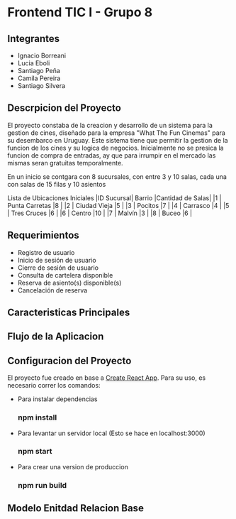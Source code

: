 # Frontend TIC I - Grupo 8

## Integrantes

- Ignacio Borreani
- Lucia Eboli
- Santiago Peña
- Camila Pereira
- Santiago Silvera 

## Descrpicion del Proyecto
El proyecto constaba de la creacion y desarrollo de un sistema para la gestion de cines, diseñado para la empresa "What The Fun Cinemas" para su desembarco en Uruguay. Este sistema tiene que permitir la gestion de la funcion de los cines y su logica de negocios. Inicialmente no se presica la funcion de compra de entradas, ay que para irrumpir en el mercado las mismas seran gratuitas temporalmente.

En un inicio se contgara con 8 sucursales, con entre 3 y 10 salas, cada una con salas de 15 filas y 10 asientos

Lista de Ubicaciones Iniciales
|ID Sucursal|    	 Barrio      |Cantidad de Salas|
|1          | Punta Carretas   |8                |
|2          | Ciudad Vieja     |5                |
|3          | Pocitos          |7                |
|4          | Carrasco         |4                |
|5          | Tres Cruces      |6                |
|6          | Centro           |10               |
|7          | Malvín	         |3                |
|8          | Buceo	           |6                |

## Requerimientos 
- Registro de usuario
- Inicio de sesión de usuario
- Cierre de sesión de usuario
- Consulta de cartelera disponible
- Reserva de asiento(s) disponible(s)
- Cancelación de reserva

## Caracteristicas Principales

## Flujo de la Aplicacion 

## Configuracion del Proyecto
El proyecto fue creado en base a [Create React App](https://github.com/facebook/create-react-app).
Para su uso, es necesario correr los comandos:

- Para instalar dependencias
  ### npm install
- Para levantar un servidor local (Esto se hace en localhost:3000)
  ### npm start
- Para crear una version de produccion
  ### npm run build
  
## Modelo Enitdad Relacion Base
